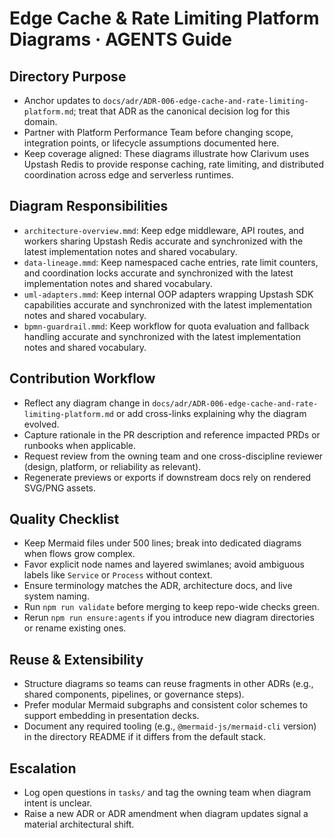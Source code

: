 # Edge Cache & Rate Limiting Platform Diagrams · AGENTS Guide

## Directory Purpose
- Anchor updates to `docs/adr/ADR-006-edge-cache-and-rate-limiting-platform.md`; treat that ADR as the canonical decision log for this domain.
- Partner with Platform Performance Team before changing scope, integration points, or lifecycle assumptions documented here.
- Keep coverage aligned: These diagrams illustrate how Clarivum uses Upstash Redis to provide response caching, rate limiting, and distributed coordination across edge and serverless runtimes.

## Diagram Responsibilities
- `architecture-overview.mmd`: Keep edge middleware, API routes, and workers sharing Upstash Redis accurate and synchronized with the latest implementation notes and shared vocabulary.
- `data-lineage.mmd`: Keep namespaced cache entries, rate limit counters, and coordination locks accurate and synchronized with the latest implementation notes and shared vocabulary.
- `uml-adapters.mmd`: Keep internal OOP adapters wrapping Upstash SDK capabilities accurate and synchronized with the latest implementation notes and shared vocabulary.
- `bpmn-guardrail.mmd`: Keep workflow for quota evaluation and fallback handling accurate and synchronized with the latest implementation notes and shared vocabulary.

## Contribution Workflow
- Reflect any diagram change in `docs/adr/ADR-006-edge-cache-and-rate-limiting-platform.md` or add cross-links explaining why the diagram evolved.
- Capture rationale in the PR description and reference impacted PRDs or runbooks when applicable.
- Request review from the owning team and one cross-discipline reviewer (design, platform, or reliability as relevant).
- Regenerate previews or exports if downstream docs rely on rendered SVG/PNG assets.

## Quality Checklist
- Keep Mermaid files under 500 lines; break into dedicated diagrams when flows grow complex.
- Favor explicit node names and layered swimlanes; avoid ambiguous labels like `Service` or `Process` without context.
- Ensure terminology matches the ADR, architecture docs, and live system naming.
- Run `npm run validate` before merging to keep repo-wide checks green.
- Rerun `npm run ensure:agents` if you introduce new diagram directories or rename existing ones.

## Reuse & Extensibility
- Structure diagrams so teams can reuse fragments in other ADRs (e.g., shared components, pipelines, or governance steps).
- Prefer modular Mermaid subgraphs and consistent color schemes to support embedding in presentation decks.
- Document any required tooling (e.g., `@mermaid-js/mermaid-cli` version) in the directory README if it differs from the default stack.

## Escalation
- Log open questions in `tasks/` and tag the owning team when diagram intent is unclear.
- Raise a new ADR or ADR amendment when diagram updates signal a material architectural shift.
